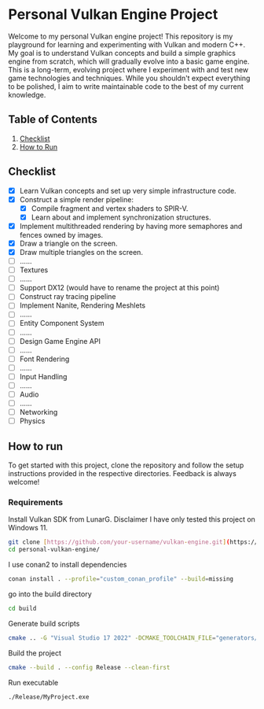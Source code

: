 # Personal Vulkan Engine Project

Welcome to my personal Vulkan engine project! This repository is my playground for learning and experimenting with Vulkan and modern C++. My goal is to understand Vulkan concepts and build a simple graphics engine from scratch, which will gradually evolve into a basic game engine. This is a long-term, evolving project where I experiment with and test new game technologies and techniques. While you shouldn't expect everything to be polished, I aim to write maintainable code to the best of my current knowledge.

## Table of Contents

1. [Checklist](#checklist)
3. [How to Run](#how-to-run)

## Checklist

- [x] Learn Vulkan concepts and set up very simple infrastructure code.
- [x] Construct a simple render pipeline:
  - [x] Compile fragment and vertex shaders to SPIR-V.
  - [x] Learn about and implement synchronization structures.
- [x] Implement multithreaded rendering by having more semaphores and fences owned by images.
- [x] Draw a triangle on the screen.
- [x] Draw multiple triangles on the screen.
- [ ] ......
- [ ] Textures
- [ ] ......
- [ ] Support DX12 (would have to rename the project at this point)
- [ ] Construct ray tracing pipeline
- [ ] Implement Nanite, Rendering Meshlets
- [ ] ......
- [ ] Entity Component System
- [ ] ......
- [ ] Design Game Engine API
- [ ] ......
- [ ] Font Rendering
- [ ] ......
- [ ] Input Handling
- [ ] ......
- [ ] Audio
- [ ] ......
- [ ] Networking
- [ ] Physics

## How to run

To get started with this project, clone the repository and follow the setup instructions provided in the respective directories. Feedback is always welcome! 

### Requirements

Install Vulkan SDK from LunarG. Disclaimer I have only tested this project on Windows 11.

```sh
git clone [https://github.com/your-username/vulkan-engine.git](https://github.com/gabrielkryss/personal-vulkan-engine.git)
cd personal-vulkan-engine/
```
I use conan2 to install dependencies
```sh
conan install . --profile="custom_conan_profile" --build=missing 
```
go into the build directory
```sh
cd build
```
Generate build scripts
```sh
cmake .. -G "Visual Studio 17 2022" -DCMAKE_TOOLCHAIN_FILE="generators/conan_toolchain.cmake"
```
Build the project
```sh
cmake --build . --config Release --clean-first
```
Run executable
```
./Release/MyProject.exe
```

